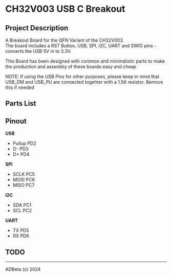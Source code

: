 # CH32V003 USB C Breakout

## Project Description
A Breakout Board for the QFN Variant of the CH32V003.  
The board includes a RST Button, USB, SPI, I2C, UART and SWIO pins - converts
the USB 5V in to 3.3V.  

This Board has been designed with common and minimalistic parts to make the
production and assembly of these boards easy and cheap

NOTE: If using the USB Pins for other purposes, please keep in mind that USB_DM
and USB_PU are connected togehter with a 1.5K resistor. Remove this if needed

## Parts List


## Pinout
**USB**
   * Pullup  PD2
   * D-      PD3
   * D+      PD4

**SPI**
   * SCLK    PC5
   * MOSI    PC6
   * MISO    PC7

**I2C**
   * SDA     PC1
   * SCL     PC2

**UART**
   * TX      PD5
   * RX      PD6

## TODO

----
ADBeta (c) 2024
